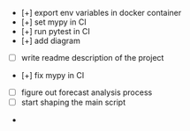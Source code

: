 - [+] export env variables in docker container
- [+] set mypy in CI
- [+] run pytest in CI
- [+] add diagram
- [ ] write readme description of the project
- [+] fix mypy in CI
- [ ] figure out forecast analysis process
- [ ] start shaping the main script
- 
